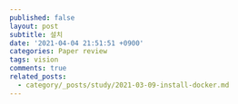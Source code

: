 ```yaml
---
published: false
layout: post
subtitle: 설치
date: '2021-04-04 21:51:51 +0900'
categories: Paper review
tags: vision
comments: true
related_posts:
  - category/_posts/study/2021-03-09-install-docker.md
---
```

